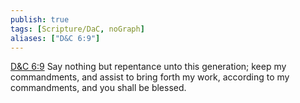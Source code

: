 ```yaml
---
publish: true
tags: [Scripture/DaC, noGraph]
aliases: ["D&C 6:9"]
---
```

[D&C 6:9](https://churchofjesuschrist.org/study/scriptures/dc-testament/dc/6?lang=eng&id=p9#p9) Say nothing but repentance unto this generation; keep my commandments, and assist to bring forth my work, according to my commandments, and you shall be blessed.

